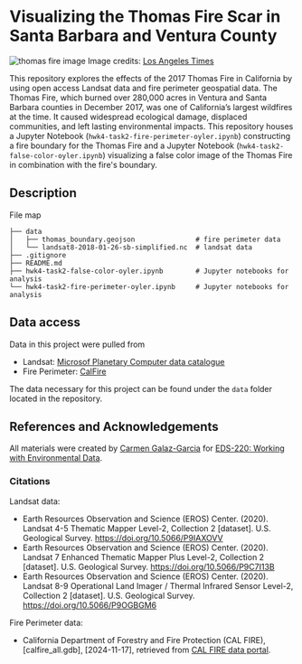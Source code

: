 # Visualizing the Thomas Fire Scar in Santa Barbara and Ventura County
![thomas fire image](https://ca-times.brightspotcdn.com/dims4/default/13305b6/2147483647/strip/true/crop/2048x1365+0+0/resize/1440x960!/quality/75/?url=https%3A%2F%2Fcalifornia-times-brightspot.s3.amazonaws.com%2F76%2F08%2F7f21ae4862f56a40e34faa951a9f%2Fla-me-thomas-fire-photos-013)
Image credits: [Los Angeles Times](https://www.latimes.com/local/lanow/la-me-thomas-fire-photos-photogallery.html)

This repository explores the effects of the 2017 Thomas Fire in California by using open access Landsat data and fire perimeter geospatial data. The Thomas Fire, which burned over 280,000 acres in Ventura and Santa Barbara counties in December 2017, was one of California’s largest wildfires at the time. It caused widespread ecological damage, displaced communities, and left lasting environmental impacts. This repository houses a Jupyter Notebook (`hwk4-task2-fire-perimeter-oyler.ipynb`) constructing a fire boundary for the Thomas Fire and a Jupyter Notebook (`hwk4-task2-false-color-oyler.ipynb`) visualizing a false color image of the Thomas Fire in combination with the fire's boundary. 

## Description
File map
```
├── data
│   ├── thomas_boundary.geojson               # fire perimeter data
│   └── landsat8-2018-01-26-sb-simplified.nc  # landsat data
├── .gitignore
├── README.md
├── hwk4-task2-false-color-oyler.ipynb        # Jupyter notebooks for analysis
└── hwk4-task2-fire-perimeter-oyler.ipynb     # Jupyter notebooks for analysis
```

## Data access
Data in this project were pulled from  
- Landsat: [Microsof Planetary Computer data catalogue](https://planetarycomputer.microsoft.com/dataset/landsat-c2-l2)
- Fire Perimeter: [CalFire](https://www.fire.ca.gov/what-we-do/fire-resource-assessment-program/fire-perimeters)

The data necessary for this project can be found under the `data` folder located in the repository. 

## References and Acknowledgements
All materials were created by [Carmen Galaz-Garcia](https://github.com/carmengg) for [EDS-220: Working with Environmental Data](https://meds-eds-220.github.io/MEDS-eds-220-course/).

### Citations

Landsat data:
- Earth Resources Observation and Science (EROS) Center. (2020). Landsat 4-5 Thematic Mapper Level-2, Collection 2 [dataset]. U.S. Geological Survey. https://doi.org/10.5066/P9IAXOVV
- Earth Resources Observation and Science (EROS) Center. (2020). Landsat 7 Enhanced Thematic Mapper Plus Level-2, Collection 2 [dataset]. U.S. Geological Survey. https://doi.org/10.5066/P9C7I13B
- Earth Resources Observation and Science (EROS) Center. (2020). Landsat 8-9 Operational Land Imager / Thermal Infrared Sensor Level-2, Collection 2 [dataset]. U.S. Geological Survey. https://doi.org/10.5066/P9OGBGM6 

Fire Perimeter data:
- California Department of Forestry and Fire Protection (CAL FIRE), [calfire_all.gdb], [2024-11-17], retrieved from [CAL FIRE data portal](https://www.fire.ca.gov/what-we-do/fire-resource-assessment-program/fire-perimeters).

